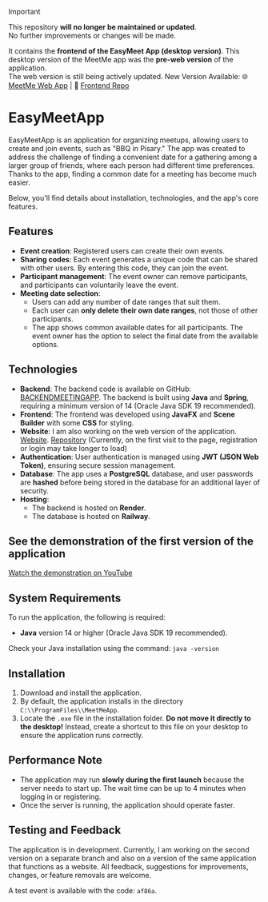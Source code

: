 > [!IMPORTANT]  
> This repository **will no longer be maintained or updated**.  
> No further improvements or changes will be made.  
>  
> It contains the **frontend of the EasyMeet App (desktop version)**.
> This desktop version of the MeetMe app was the **pre-web version** of the application.  
> The web version is still being actively updated.
> New Version Available: 🌐 [MeetMe Web App](https://meetme-web-q5ol.onrender.com/)  |  📂 [Frontend Repo](https://github.com/gszczure/MeetMe_Web_App)

# EasyMeetApp

EasyMeetApp is an application for organizing meetups, allowing users to create and join events, such as "BBQ in Pisary." The app was created to address the challenge of finding a convenient date for a gathering among a larger group of friends, where each person had different time preferences. Thanks to the app, finding a common date for a meeting has become much easier.

Below, you'll find details about installation, technologies, and the app's core features.

## Features

- **Event creation**: Registered users can create their own events.
- **Sharing codes**: Each event generates a unique code that can be shared with other users. By entering this code, they can join the event.
- **Participant management**: The event owner can remove participants, and participants can voluntarily leave the event.
- **Meeting date selection**:
  - Users can add any number of date ranges that suit them.
  - Each user can **only delete their own date ranges**, not those of other participants.
  - The app shows common available dates for all participants. The event owner has the option to select the final date from the available options.

## Technologies

- **Backend**: The backend code is available on GitHub: [BACKENDMEETINGAPP](https://github.com/gszczure/BACKENDMEETINGAPP). The backend is built using **Java** and **Spring**, requiring a minimum version of 14 (Oracle Java SDK 19 recommended).
- **Frontend**: The frontend was developed using **JavaFX** and **Scene Builder** with some **CSS** for styling.
- **Website**: I am also working on the web version of the application. [Website](https://meetme-web-q5ol.onrender.com/). [Repository](https://github.com/gszczure/MeetMe_Web_App) (Currently, on the first visit to the page, registration or login may take longer to load)
- **Authentication**: User authentication is managed using **JWT (JSON Web Token)**, ensuring secure session management.
- **Database**: The app uses a **PostgreSQL** database, and user passwords are **hashed** before being stored in the database for an additional layer of security.
- **Hosting**:
  - The backend is hosted on **Render**.
  - The database is hosted on **Railway**.

## See the demonstration of the first version of the application

[Watch the demonstration on YouTube](https://youtu.be/fVYEp7d8_mM)

## System Requirements

To run the application, the following is required:
- **Java** version 14 or higher (Oracle Java SDK 19 recommended).

Check your Java installation using the command:
`java -version`

## Installation

1. Download and install the application.
2. By default, the application installs in the directory `C:\\ProgramFiles\\MeetMeApp`.
3. Locate the `.exe` file in the installation folder. **Do not move it directly to the desktop!** Instead, create a shortcut to this file on your desktop to ensure the application runs correctly.

## Performance Note

- The application may run **slowly during the first launch** because the server needs to start up. The wait time can be up to 4 minutes when logging in or registering.
- Once the server is running, the application should operate faster.

## Testing and Feedback

The application is in development. Currently, I am working on the second version on a separate branch and also on a version of the same application that functions as a website. All feedback, suggestions for improvements, changes, or feature removals are welcome.

A test event is available with the code: `af86a`.
